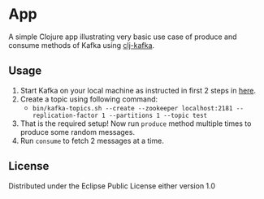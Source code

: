 # App

A simple Clojure app illustrating very basic use case of produce and consume methods of Kafka using [clj-kafka](https://github.com/pingles/clj-kafka). 

## Usage

1.  Start Kafka on your local machine as instructed in first 2 steps in [here](http://kafka.apache.org/quickstart.html).
2.  Create a topic using following command:
    * `bin/kafka-topics.sh --create --zookeeper localhost:2181 --replication-factor 1 --partitions 1 --topic test`
3.  That is the required setup! Now run `produce` method multiple times to produce some random messages.
4.  Run `consume` to fetch 2 messages at a time.

## License

Distributed under the Eclipse Public License either version 1.0
